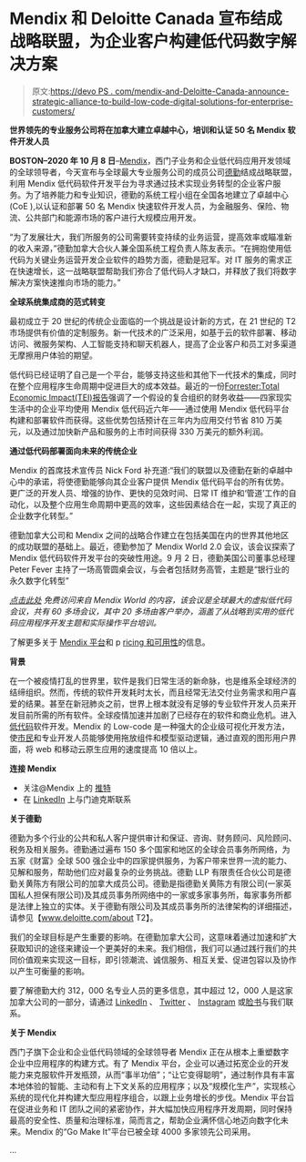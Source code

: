 # Mendix 和 Deloitte Canada 宣布结成战略联盟，为企业客户构建低代码数字解决方案

> 原文:[https://devo PS . com/mendix-and-Deloitte-Canada-announce-strategic-alliance-to-build-low-code-digital-solutions-for-enterprise-customers/](https://devops.com/mendix-and-deloitte-canada-announce-strategic-alliance-to-build-low-code-digital-solutions-for-enterprise-customers/)

**世界领先的专业服务公司将在加拿大建立卓越中心，培训和认证 50 名 Mendix 软件开发人员**

**BOSTON–2020 年 10 月 8 日**–[Mendix](http://www.mendix.com/)，西门子业务和企业低代码应用开发领域的全球领导者，今天宣布与全球最大专业服务公司的成员公司[德勤](https://www2.deloitte.com/ca/en.html)结成战略联盟，利用 Mendix 低代码软件开发平台为寻求通过技术实现业务转型的企业客户服务。为了培养能力和专业知识，德勤的系统工程小组在全国各地建立了卓越中心(CoE ),以认证和部署 50 名 Mendix 快速软件开发人员，为金融服务、保险、物流、公共部门和能源市场的客户进行大规模应用开发。

“为了发展壮大，我们所服务的公司需要转变持续的业务运营，提高效率或瞄准新的收入来源，”德勤加拿大合伙人兼全国系统工程负责人陈友表示。“在拥抱使用低代码为关键业务运营开发企业软件的趋势方面，德勤是冠军。对 IT 服务的需求正在快速增长，这一战略联盟帮助我们弥合了低代码人才缺口，并释放了我们将数字解决方案快速推向市场的能力。”

**全球系统集成商的范式转变**

最初成立于 20 世纪的传统企业面临的一个挑战是设计新的方式，在 21 世纪的 T2 市场提供有价值的定制服务。新一代技术的广泛采用，如基于云的软件部署、移动访问、微服务架构、人工智能支持和聊天机器人，提高了企业客户和员工对多渠道无摩擦用户体验的期望。

低代码已经证明了自己是一个平台，能够支持这些和其他下一代技术的集成，同时在整个应用程序生命周期中促进巨大的成本效益。最近的一份[Forrester:Total Economic Impact(TEI)报告](https://www.mendix.com/resources/forrester-total-economic-impact-of-the-mendix-platform/)强调了一个假设的复合组织的财务收益——四家现实生活中的企业平均使用 Mendix 低代码近六年——通过使用 Mendix 低代码平台构建和部署软件而获得。这些优势包括预计在三年内为应用交付节省 810 万美元，以及通过加快新产品和服务的上市时间获得 330 万美元的额外利润。

**通过低代码部署面向未来的传统企业**

Mendix 的首席技术宣传员 Nick Ford 补充道:“我们的联盟以及德勤在新的卓越中心中的承诺，将使德勤能够向其企业客户提供 Mendix 低代码平台的所有优势。更广泛的开发人员、增强的协作、更快的见效时间、日常 IT 维护和‘管道’工作的自动化，以及整个应用生命周期中更高的效率，这些因素结合在一起，实现了真正的企业数字化转型。”

德勤加拿大公司和 Mendix 之间的战略合作建立在包括美国在内的世界其他地区的成功联盟的基础上。最近，德勤参加了 Mendix World 2.0 会议，该会议探索了 Mendix 低代码软件开发平台的突破性用途。9 月 2 日，德勤美国公司董事总经理 Peter Fever 主持了一场高管圆桌会议，与会者包括财务高管，主题是“银行业的永久数字化转型”

[*点击此处*](https://www.mendix.com/mendix-world/agenda/) *免费访问来自 Mendix World 的内容，该会议是全球最大的虚拟低代码会议，共有 60 多场会议，其中 20 多场由客户举办，涵盖了从战略到实用的低代码应用程序开发主题和实际操作平台培训。*

了解更多关于 [Mendix 平台](https://www.mendix.com/platform/)和 p [ricing 和可用性](https://www.mendix.com/pricing/)的信息。

**背景**

在一个被疫情打乱的世界里，软件是我们日常生活的新命脉，也是维系全球经济的结缔组织。然而，传统的软件开发耗时太长，而且经常无法交付业务需求和用户喜爱的结果。甚至在新冠肺炎之前，世界上根本就没有足够的专业软件开发人员来开发目前所需的所有软件。全球疫情加速并加剧了已经存在的软件和商业危机。进入[低代码](https://www.mendix.com/low-code-guide/)软件开发。Mendix 的 Low-code 是一种强大的企业级可视化开发方法，使[市民](https://www.mendix.com/citizen-developers/)和专业开发人员能够使用拖放组件和模型驱动逻辑，通过直观的图形用户界面，将 web 和移动云原生应用的速度提高 10 倍以上。

**连接 Mendix**

*   关注@Mendix 上的 [](https://twitter.com/Mendix) [推特](https://twitter.com/Mendix)
*   在 [](https://www.linkedin.com/company/mendix/) [LinkedIn](https://www.linkedin.com/company/mendix/) 上与门迪克斯联系

**关于德勤**

德勤为多个行业的公共和私人客户提供审计和保证、咨询、财务顾问、风险顾问、税务及相关服务。德勤通过遍布 150 多个国家和地区的全球会员事务所网络，为五家《财富》全球 500 强企业中的四家提供服务，为客户带来世界一流的能力、见解和服务，帮助他们应对最复杂的业务挑战。德勤 LLP 有限责任合伙公司是德勤关黄陈方有限公司的加拿大成员公司。德勤是指德勤关黄陈方有限公司(一家英国私人担保有限公司)及其成员事务所网络中的一家或多家事务所，每家事务所都是法律上独立的实体。关于德勤有限公司及其成员事务所的法律架构的详细描述，请参见【www.deloitte.com/about T2】。

我们的全球目标是产生重要的影响。在德勤加拿大公司，这意味着通过加速和扩大获取知识的途径来建设一个更美好的未来。我们相信，我们可以通过践行我们的共同价值观来实现这一目标，即引领潮流、诚信服务、相互关爱、促进包容以及协作以产生可衡量的影响。

要了解德勤大约 312，000 名专业人员的更多信息，其中超过 12，000 人是这家加拿大公司的一部分，请通过 [LinkedIn](https://www.linkedin.com/company/1521182/) 、 [Twitter](https://twitter.com/DeloitteCanada) 、 [Instagram](https://www.instagram.com/deloittecanada/?hl=en) 或[脸书](https://www.facebook.com/DeloitteCanada/)与我们联系。

**关于 Mendix**

西门子旗下企业和企业低代码领域的全球领导者 Mendix 正在从根本上重塑数字企业中应用程序的构建方式。有了 Mendix 平台，企业可以通过拓宽企业的开发能力来克服软件开发瓶颈，从而“事半功倍”；“让它变得聪明”，通过制作具有丰富本地体验的智能、主动和有上下文关系的应用程序；以及“规模化生产”，实现核心系统的现代化并构建大型应用程序组合，以跟上业务增长的步伐。Mendix 平台旨在促进业务和 IT 团队之间的紧密协作，并大幅加快应用程序开发周期，同时保持最高的安全性、质量和治理标准，简而言之，帮助企业满怀信心地迈向数字化未来。Mendix 的“Go Make It”平台已被全球 4000 多家领先公司采用。

…
